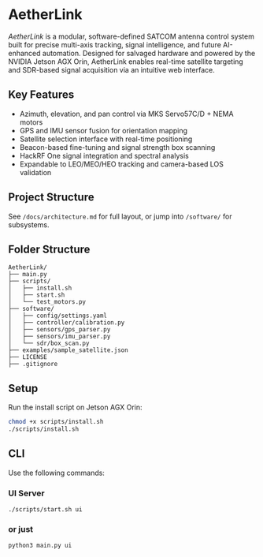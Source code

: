 # AetherLink

_AetherLink_ is a modular, software-defined SATCOM antenna control system built for precise multi-axis tracking, signal intelligence, and future AI-enhanced automation. Designed for salvaged hardware and powered by the NVIDIA Jetson AGX Orin, AetherLink enables real-time satellite targeting and SDR-based signal acquisition via an intuitive web interface.

## Key Features
- Azimuth, elevation, and pan control via MKS Servo57C/D + NEMA motors
- GPS and IMU sensor fusion for orientation mapping
- Satellite selection interface with real-time positioning
- Beacon-based fine-tuning and signal strength box scanning
- HackRF One signal integration and spectral analysis
- Expandable to LEO/MEO/HEO tracking and camera-based LOS validation

## Project Structure
See `/docs/architecture.md` for full layout, or jump into `/software/` for subsystems.

## Folder Structure
```
AetherLink/
├── main.py
├── scripts/
│   ├── install.sh
│   ├── start.sh
│   └── test_motors.py
├── software/
│   ├── config/settings.yaml
│   ├── controller/calibration.py
│   ├── sensors/gps_parser.py
│   ├── sensors/imu_parser.py
│   └── sdr/box_scan.py
├── examples/sample_satellite.json
├── LICENSE
├── .gitignore
```

## Setup
Run the install script on Jetson AGX Orin:

```bash
chmod +x scripts/install.sh
./scripts/install.sh
```

## CLI
Use the following commands:

### UI Server
```
./scripts/start.sh ui
```
### or just
```
python3 main.py ui
```
